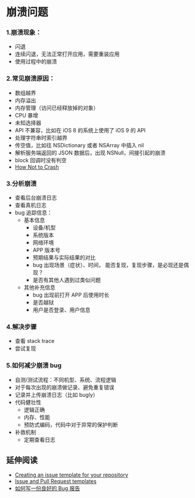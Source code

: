 # 崩溃问题



### 1.崩溃现象：

- 闪退
- 连续闪退，无法正常打开应用，需要重装应用
- 使用过程中的崩溃

### 2.常见崩溃原因：

- 数组越界
- 内存溢出
- 内存管理（访问已经释放掉的对象）
- CPU 暴增
- 未知选择器
- API 不兼容，比如在 iOS 8 的系统上使用了 iOS 9 的 API
- 处理字符串时索引越界
- 传空值，比如往 NSDictionary 或者 NSArray 中插入 nil
- 解析服务端返回的 JSON 数据后，出现 NSNull，间接引起的崩溃
- block 回调时没有判空
- [How Not to Crash](http://inessential.com/hownottocrash)

### 3.分析崩溃

- 查看后台崩溃日志
- 查看真机日志
- bug 追踪信息：
   - 基本信息
     - 设备/机型
     - 系统版本
     - 网络环境
     - APP 版本号
     - 预期结果与实际结果的对比
     - bug 出现场景（症状）、时间， 能否复现，复现步骤，是必现还是偶现？
     - 是否有其他人遇到过类似问题
   - 其他补充信息
     - bug 出现前打开 APP 后使用时长
     - 是否越狱
     - 用户是否登录、用户信息

### 4.解决步骤
- 查看 stack trace
- 尝试复现


### 5.如何减少崩溃 bug

- 自测/测试流程：不同机型、系统、流程逻辑
- 对于每次出现的崩溃做记录、避免重复错误
- 记录并上传崩溃日志（比如 bugly）
- 代码健壮性
  - 逻辑正确
  - 内存、性能
  - 预防式编码，代码中对于异常的保护判断
- 补救机制
  - 定期查看日志

## 延伸阅读
- [Creating an issue template for your repository](https://help.github.com/articles/creating-an-issue-template-for-your-repository/)
- [Issue and Pull Request templates](https://github.com/blog/2111-issue-and-pull-request-templates)
- [如何写一份良好的 Bug 报告](https://mp.weixin.qq.com/s?__biz=MjM5MzA0OTkwMA==&mid=210478795&idx=2&sn=148b793fcad9f7e768e8cacc3cb1b1b3&mpshare=1&scene=1&srcid=07101lOEzlJSRG5fSmsXnhZW#rd)
